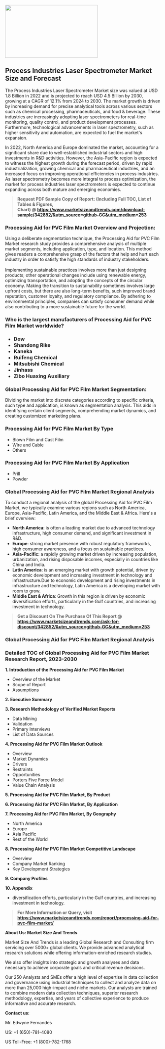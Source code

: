 <p><img class="alignnone size-medium wp-image-20088" src="https://ffe5etoiles.com/wp-content/uploads/2024/12/MST1-300x171.png" alt="" width="300" height="171" /></p><h2>Process Industries Laser Spectrometer Market Size and Forecast</h2><p>The Process Industries Laser Spectrometer Market size was valued at USD 1.8 Billion in 2022 and is projected to reach USD 4.5 Billion by 2030, growing at a CAGR of 12.1% from 2024 to 2030. The market growth is driven by increasing demand for precise analytical tools across various sectors such as chemical processing, pharmaceuticals, and food & beverage. These industries are increasingly adopting laser spectrometers for real-time monitoring, quality control, and product development processes. Furthermore, technological advancements in laser spectrometry, such as higher sensitivity and automation, are expected to fuel the market's expansion.</p><p>In 2022, North America and Europe dominated the market, accounting for a significant share due to well-established industrial sectors and high investments in R&D activities. However, the Asia-Pacific region is expected to witness the highest growth during the forecast period, driven by rapid industrialization, growing chemical and pharmaceutical industries, and an increased focus on improving operational efficiencies in process industries. As laser spectrometry becomes more integral to process optimization, the market for process industries laser spectrometers is expected to continue expanding across both mature and emerging economies.</p></p><blockquote id="" class=""><strong>Request PDF Sample Copy of Report: (Including Full TOC, List of Tables &amp; Figures, Chart)&nbsp;@&nbsp;<strong><a href="https://www.marketsizeandtrends.com/download-sample/342852/&utm_source=github-GC&utm_medium=253" target="_blank">https://www.marketsizeandtrends.com/download-sample/342852/&utm_source=github-GC&utm_medium=253</a></strong></strong></blockquote><h3 id="" class="">Processing Aid for PVC Film Market&nbsp;Overview and Projection:</h3><p id="" class="">Using a deliberate segmentation technique, the Processing Aid for PVC Film Market research study provides a comprehensive analysis of multiple market segments, including application, type, and location. This method gives readers a comprehensive grasp of the factors that help and hurt each industry in order to satisfy the high standards of industry stakeholders. <br /> <br />Implementing sustainable practices involves more than just designing products; other operational changes include using renewable energy, optimizing transportation, and adopting the concepts of the circular economy. Making the transition to sustainability sometimes involves large upfront costs, but there are also long-term benefits, such improved brand reputation, customer loyalty, and regulatory compliance. By adhering to environmental principles, companies can satisfy consumer demand while also contributing to a more sustainable future for the world.</p><h3 id="" class="">Who is the largest manufacturers of&nbsp;Processing Aid for PVC Film Market worldwide?</h3><h3 class=""><p><ul><li>Dow </li><li> Shandong Rike </li><li> Kaneka </li><li> Ruifeng Chemical </li><li> Mitsubishi Chemical </li><li> Jinhass </li><li> Zibo Huaxing Auxiliary</li></ul></p></h3><h3 id="" class="">Global&nbsp;Processing Aid for PVC Film Market Segmentation:</h3><p id="" class="">Dividing the market into discrete categories according to specific criteria, such type and application, is known as segmentation analysis. This aids in identifying certain client segments, comprehending market dynamics, and creating customized marketing plans.</p><h3 id="" class="">Processing Aid for PVC Film Market&nbsp;By Type</h3><p><p><ul><li>Blown Film and Cast Film</li><li> Wire and Cable</li><li> Others</p></li></ul></p></p><h3 id="" class="">Processing Aid for PVC Film Market&nbsp;By Application</h3><p class=""><p><ul><li>Prill</li><li> Powder</li></ul></p></p><h3 id="" class="">Global Processing Aid for PVC Film Market Regional Analysis</h3><p id="" class="">To conduct a regional analysis of the global Processing Aid for PVC Film Market, we typically examine various regions such as North America, Europe, Asia-Pacific, Latin America, and the Middle East &amp; Africa. Here's a brief overview:</p><ul><li><strong>North America</strong>: is often a leading market due to advanced technology infrastructure, high consumer demand, and significant investment in R&amp;D.</li><li><strong>Europe</strong>: strong market presence with robust regulatory frameworks, high consumer awareness, and a focus on sustainable practices.</li><li><strong>Asia-Pacific</strong>: a rapidly growing market driven by increasing population, urbanization, and rising disposable incomes, especially in countries like China and India.</li><li><strong>Latin America</strong>: is an emerging market with growth potential, driven by economic development and increasing investment in technology and infrastructure.Due to economic development and rising investments in infrastructure and technology, Latin America is a developing market with room to grow.</li><li><strong>Middle East &amp; Africa</strong>: Growth in this region is driven by economic diversification efforts, particularly in the Gulf countries, and increasing investment in technology.</li></ul><blockquote id="" class=""><strong>Get a Discount On The Purchase Of This Report @ <strong><a href="https://www.marketsizeandtrends.com/ask-for-discount/342852/&utm_source=github-GC&utm_medium=253" target="_blank">https://www.marketsizeandtrends.com/ask-for-discount/342852/&utm_source=github-GC&utm_medium=253</a></strong></strong></blockquote><h3 id="" class="">Global Processing Aid for PVC Film Market Regional Analysis</h3><h3 id="" class="">Detailed TOC of Global Processing Aid for PVC Film Market Research Report, 2023-2030</h3><p id="" class=""><strong>1. Introduction of the Processing Aid for PVC Film Market</strong></p><ul><li>Overview of the Market</li><li>Scope of Report</li><li>Assumptions</li></ul><p id="" class=""><strong>2. Executive Summary</strong></p><p id="" class=""><strong>3. Research Methodology of Verified Market Reports</strong></p><ul><li>Data Mining</li><li>Validation</li><li>Primary Interviews</li><li>List of Data Sources</li></ul><p id="" class=""><strong>4. Processing Aid for PVC Film Market Outlook</strong></p><ul><li>Overview</li><li>Market Dynamics</li><li>Drivers</li><li>Restraints</li><li>Opportunities</li><li>Porters Five Force Model</li><li>Value Chain Analysis</li></ul><p id="" class=""><strong>5. Processing Aid for PVC Film Market, By Product</strong></p><p id="" class=""><strong>6. Processing Aid for PVC Film Market, By Application</strong></p><p id="" class=""><strong>7. Processing Aid for PVC Film Market, By Geography</strong></p><ul><li>North America</li><li>Europe</li><li>Asia Pacific</li><li>Rest of the World</li></ul><p id="" class=""><strong>8. Processing Aid for PVC Film Market Competitive Landscape</strong></p><ul><li>Overview</li><li>Company Market Ranking</li><li>Key Development Strategies</li></ul><p id="" class=""><strong>9. Company Profiles</strong></p><p id="" class=""><strong>10. Appendix</strong></p><ul><li>diversification efforts, particularly in the Gulf countries, and increasing investment in technology.</li></ul><blockquote id="" class=""><strong>For More Information or Query, visit <strong><strong><a href="https://www.marketsizeandtrends.com/report/processing-aid-for-pvc-film-market/" target="_blank">https://www.marketsizeandtrends.com/report/processing-aid-for-pvc-film-market/</a></strong></strong></strong></blockquote><p id="" class=""><strong>About Us: Market Size And Trends</strong></p><p id="" class="">Market Size And Trends is a leading Global Research and Consulting firm servicing over 5000+ global clients. We provide advanced analytical research solutions while offering information-enriched research studies.</p><p id="" class="">We also offer insights into strategic and growth analyses and data necessary to achieve corporate goals and critical revenue decisions.</p><p id="" class="">Our 250 Analysts and SMEs offer a high level of expertise in data collection and governance using industrial techniques to collect and analyze data on more than 25,000 high-impact and niche markets. Our analysts are trained to combine modern data collection techniques, superior research methodology, expertise, and years of collective experience to produce informative and accurate research.</p><p id="" class=""><strong>Contact us:</strong></p><p id="" class="">Mr. Edwyne Fernandes</p><p id="" class="">US: +1 (650)-781-4080</p><p id="" class="">US Toll-Free: +1 (800)-782-1768</p>
